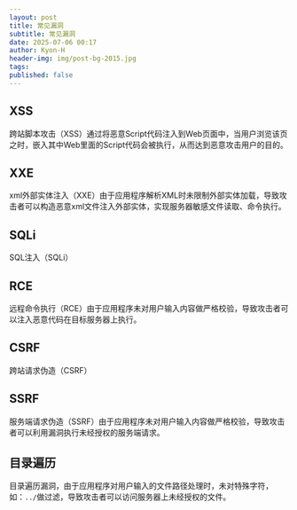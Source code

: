 ```yaml
---
layout: post
title: 常见漏洞
subtitle: 常见漏洞
date: 2025-07-06 00:17
author: Kyon-H
header-img: img/post-bg-2015.jpg
tags: 
published: false
---
```

## XSS

跨站脚本攻击（XSS）通过将恶意Script代码注入到Web页面中，当用户浏览该页之时，嵌入其中Web里面的Script代码会被执行，从而达到恶意攻击用户的目的。
## XXE

xml外部实体注入（XXE）由于应用程序解析XML时未限制外部实体加载，导致攻击者可以构造恶意xml文件注入外部实体，实现服务器敏感文件读取、命令执行。
## SQLi

SQL注入（SQLi）
## RCE

远程命令执行（RCE）由于应用程序未对用户输入内容做严格校验，导致攻击者可以注入恶意代码在目标服务器上执行。
## CSRF

跨站请求伪造（CSRF）
## SSRF

服务端请求伪造（SSRF）由于应用程序未对用户输入内容做严格校验，导致攻击者可以利用漏洞执行未经授权的服务端请求。
## 目录遍历

目录遍历漏洞，由于应用程序对用户输入的文件路径处理时，未对特殊字符，如：`../`做过滤，导致攻击者可以访问服务器上未经授权的文件。
